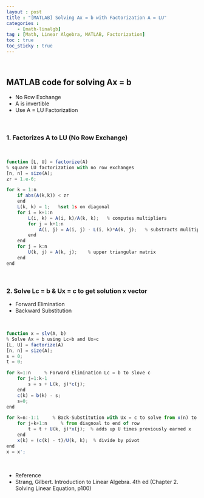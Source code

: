 ```yaml
---
layout : post
title : "[MATLAB] Solving Ax = b with Factorization A = LU"
categories : 
    - [math-linalgb]
tag : [Math, Linear Algebra, MATLAB, Factorization]
toc : true
toc_sticky : true
---
```


<br/>

## MATLAB code for solving Ax = b
- No Row Exchange
- A is invertible
- Use A = LU Factorization  

<br/>

### 1. Factorizes A to LU (No Row Exchange)

<br/>

```js
function [L, U] = factorize(A)
% square LU factorization with no row exchanges
[n, n] = size(A); 
zr = 1.e-6;

for k = 1:n
    if abs(A(k,k)) < zr
    end 
    L(k, k) = 1;   %set 1s on diagonal 
    for i = k+1:n
        L(i, k) = A(i, k)/A(k, k);   % computes multipliers
        for j = k+1:n
            A(i, j) = A(i, j) - L(i, k)*A(k, j);   % substracts mulitipliers times A(k) from A(i)
        end
    end
    for j = k:n
        U(k, j) = A(k, j);    % upper triangular matrix 
    end
end 
```

<br/>

### 2. Solve Lc = b & Ux = c to get solution x vector 
- Forward Elimination 
- Backward Substitution 

<br/>

```js
function x = slv(A, b)
% Solve Ax = b using Lc=b and Ux=c
[L, U] = factorize(A)
[n, n] = size(A);
s = 0;  
t = 0;

for k=1:n     % Forward Elimination Lc = b to slove c 
    for j=1:k-1
        s = s + L(k, j)*c(j);
    end
    c(k) = b(k) - s;
    s=0;
end

for k=n:-1:1     % Back-Substitution with Ux = c to solve from x(n) to x(1)
    for j=k+1:n     % from diagnoal to end of row
        t = t + U(k, j)*x(j);  % adds up U times previously earned x 
    end
    x(k) = (c(k) - t)/U(k, k);  % divide by pivot 
end
x = x'; 
```

<br/>


- Reference 
- Strang, Gilbert. Introduction to Linear Algebra. 4th ed (Chapter 2. Solving Linear Equation, p100)


